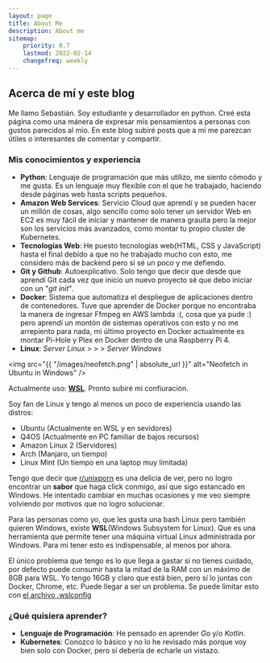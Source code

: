 ```yaml
---
layout: page
title: About Me
description: About me
sitemap:
    priority: 0.7
    lastmod: 2022-02-14
    changefreq: weekly
---
```

## Acerca de mí y este blog

Me llamo Sebastián. Soy estudiante y desarrollador en python. Creé esta página como una mánera de expresar mis pensamientos a personas con gustos parecidos al mío. En este blog subiré posts que a mí me parezcan útiles o interesantes de comentar y compartir.

### Mis conocimientos y experiencia
- **Python**: Lenguaje de programación que más utilizo, me siento cómodo y me gusta. Es un lenguaje muy flexible con el que he trabajado, haciendo desde páginas web hasta scripts pequeños.
- **Amazon Web Services**: Servicio Cloud que aprendí y se pueden hacer un millón de cosas, algo sencillo como solo tener un servidor Web en EC2 es muy fácil de iniciar y mantener de manera grauita pero la mejor son los servicios más avanzados, como montar tu propio cluster de Kubernetes.
- **Tecnologías Web**: He puesto tecnologías web(HTML, CSS y JavaScript) hasta el final debido a que no he trabajado mucho con esto, me considero más de backend pero sí sé un poco y me defiendo.
- **Git y Github**: Autoexplicativo. Solo tengo que decir que desde que aprendí Git cada vez que inicio un nuevo proyecto sé que debo iniciar con un "*git init*".
- **Docker**: Sistema que automatiza el despliegue de aplicaciones dentro de contenedores. Tuve que aprender de Docker porque no encontraba la manera de ingresar Ffmpeg en AWS lambda :(, cosa que ya pude :) pero aprendí un montón de sistemas operativos con esto y no me arrepiento para nada, mi último proyecto en Docker actualmente es montar Pi-Hole y Plex en Docker dentro de una Raspberry Pi 4.
- **Linux**: *Server Linux* > > > *Server Windows*

<span class="image right"><img src="{{ "/images/neofetch.png" | absolute_url }}" alt="Neofetch in Ubuntu in Windows" />

Actualmente uso: [**WSL**](https://www.reddit.com/r/bashonubuntuonwindows/). Pronto subiré mi confiuración.

Soy fan de Linux y tengo al menos un poco de experiencia usando las distros:
- Ubuntu (Actualmente en WSL y en sevidores)
- Q4OS (Actualmente en PC familiar de bajos recursos)
- Amazon Linux 2 (Servidores)
- Arch (Manjaro, un tiempo)
- Linux Mint (Un tiempo en una laptop muy limitada)

Tengo que decir que [r/unixporn](https://www.reddit.com/r/unixporn/) es una delicia de ver, pero no logro encontrar un **sabor** que haga click conmigo, así que sigo estancado en Windows. He intentado cambiar en muchas ocasiones y me veo siempre volviendo por motivos que no logro solucionar.

Para las personas como yo, que les gusta una bash Linux pero también quieren Windows, existe **WSL**(Windows Subsystem for Linux). Que es una herramienta que permite tener una máquina virtual Linux administrada por Windows. Para mí tener esto es indispensable, al menos por ahora.

El único problema que tengo es lo que llega a gastar si no tienes cuidado, por defecto puede consumir hasta la mitad de la RAM con un máximo de 8GB para WSL. Yo tengo 16GB y claro que está bien, pero sí lo juntas con Docker, Chrome, etc. Puede llegar a ser un problema. Se puede limitar esto con [el archivo .wslconfig](https://docs.microsoft.com/en-us/windows/wsl/wsl-config#configure-settings-with-wslconfig-and-wslconf)


### ¿Qué quisiera aprender?
- **Lenguaje de Programación**: He pensado en aprender *Go* y/o *Kotlin*.
- **Kubernetes**: Conozco lo básico y no lo he revisado más porque voy bien solo con Docker, pero sí debería de echarle un vistazo.

